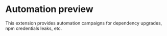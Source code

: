 # Automation preview

This extension provides automation campaigns for dependency upgrades, npm credentials leaks, etc.
